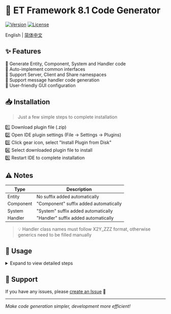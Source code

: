 # 🚀 ET Framework 8.1 Code Generator

[![Version](https://img.shields.io/badge/Version-8.1-blue.svg)]()
[![License](https://img.shields.io/badge/license-MIT-green.svg)]()

English | [简体中文](README.md)

## ✨ Features

🔸 Generate Entity, Component, System and Handler code  
🔸 Auto-implement common interfaces  
🔸 Support Server, Client and Share namespaces  
🔸 Support message handler code generation  
🔸 User-friendly GUI configuration

## 📥 Installation

> Just a few simple steps to complete installation

1️⃣ Download plugin file (.zip)  
2️⃣ Open IDE plugin settings (File -> Settings -> Plugins)  
3️⃣ Click gear icon, select "Install Plugin from Disk"  
4️⃣ Select downloaded plugin file to install  
5️⃣ Restart IDE to complete installation

## ⚠️ Notes

| Type | Description |
|------|-------------|
| Entity | No suffix added automatically |
| Component | "Component" suffix added automatically |
| System | "System" suffix added automatically |
| Handler | "Handler" suffix added automatically |

> 💡 Handler class names must follow X2Y_ZZZ format, otherwise generics need to be filled manually

## 🔨 Usage

<details>
<summary>Expand to view detailed steps</summary>

1. Right click on project folder
2. Select New -> ET Code
3. Configure options in the popup dialog
   <p align="center"><img src="images/ETCodeCreateEntity.png" alt="CreateEntity"></p>
   <p align="center"><img src="images/ETCodeCreateSystem.png" alt="CreateSystem"></p>
   <p align="center"><img src="images/ETCodeCreateHandler.png" alt="CreateHandler"></p>
4. Click OK to generate code

</details>

## 🤝 Support

If you have any issues, please [create an Issue](../../issues) 📮

---
*Make code generation simpler, development more efficient!*